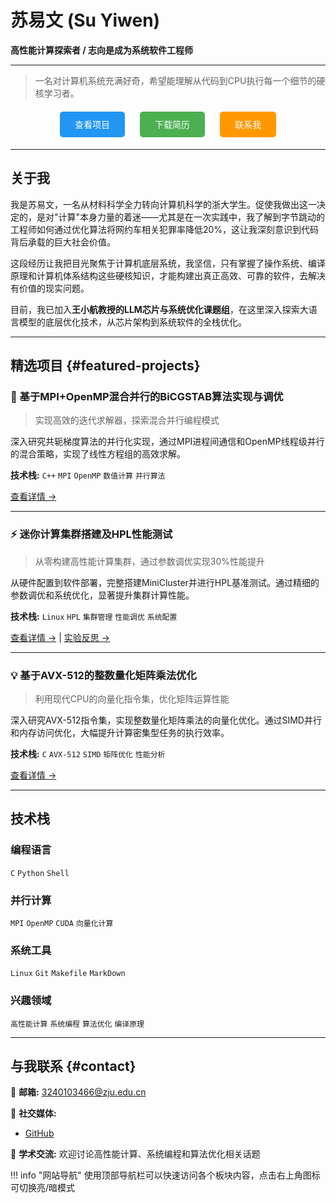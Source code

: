 # 苏易文 (Su Yiwen)

**高性能计算探索者 / 志向是成为系统软件工程师**

---

> 一名对计算机系统充满好奇，希望能理解从代码到CPU执行每一个细节的硬核学习者。

<div style="text-align: center; margin: 30px 0;">
  <a href="#featured-projects" style="background: #2196F3; color: white; padding: 12px 24px; text-decoration: none; border-radius: 5px; margin: 0 10px;">查看项目</a>
  <a href="assets/resume.pdf" style="background: #4CAF50; color: white; padding: 12px 24px; text-decoration: none; border-radius: 5px; margin: 0 10px;">下载简历</a>
  <a href="#contact" style="background: #FF9800; color: white; padding: 12px 24px; text-decoration: none; border-radius: 5px; margin: 0 10px;">联系我</a>
</div>

---

## 关于我

我是苏易文，一名从材料科学全力转向计算机科学的浙大学生。促使我做出这一决定的，是对"计算"本身力量的着迷——尤其是在一次实践中，我了解到字节跳动的工程师如何通过优化算法将网约车相关犯罪率降低20%，这让我深刻意识到代码背后承载的巨大社会价值。

这段经历让我把目光聚焦于计算机底层系统，我坚信，只有掌握了操作系统、编译原理和计算机体系结构这些硬核知识，才能构建出真正高效、可靠的软件，去解决有价值的现实问题。

目前，我已加入**王小航教授的LLM芯片与系统优化课题组**，在这里深入探索大语言模型的底层优化技术，从芯片架构到系统软件的全栈优化。

---

## 精选项目 {#featured-projects}

### 🚀 基于MPI+OpenMP混合并行的BiCGSTAB算法实现与调优
> 实现高效的迭代求解器，探索混合并行编程模式

深入研究共轭梯度算法的并行化实现，通过MPI进程间通信和OpenMP线程级并行的混合策略，实现了线性方程组的高效求解。

**技术栈:** `C++` `MPI` `OpenMP` `数值计算` `并行算法`

[查看详情 →](02-HPC/基于MPI+OpenMP混合并行的BiCGSTAB算法实现与调优/README.md)

---

### ⚡ 迷你计算集群搭建及HPL性能测试
> 从零构建高性能计算集群，通过参数调优实现30%性能提升

从硬件配置到软件部署，完整搭建MiniCluster并进行HPL基准测试。通过精细的参数调优和系统优化，显著提升集群计算性能。

**技术栈:** `Linux` `HPL` `集群管理` `性能调优` `系统配置`

[查看详情 →](02-HPC/迷你计算集群搭建及HPL性能测试/迷你计算集群搭建及HPL性能测试.md) | [实验反思 →](02-HPC/迷你计算集群搭建及HPL性能测试/reflection.md)

---

### 💡 基于AVX-512的整数量化矩阵乘法优化
> 利用现代CPU的向量化指令集，优化矩阵运算性能

深入研究AVX-512指令集，实现整数量化矩阵乘法的向量化优化。通过SIMD并行和内存访问优化，大幅提升计算密集型任务的执行效率。

**技术栈:** `C` `AVX-512` `SIMD` `矩阵优化` `性能分析`

[查看详情 →](02-HPC/基于AVX-512的整数量化矩阵乘法优化/基于AVX-512的整数量化矩阵乘法优化.md)

---

## 技术栈

### 编程语言
 `C` `Python`  `Shell`

### 并行计算
`MPI` `OpenMP` `CUDA` `向量化计算`

### 系统工具
`Linux` `Git`  `Makefile` `MarkDown`

### 兴趣领域
`高性能计算` `系统编程` `算法优化` `编译原理`

---

## 与我联系 {#contact}

📧 **邮箱:** [3240103466@zju.edu.cn](mailto:3240103466@zju.edu.cn)

🔗 **社交媒体:**
- [GitHub](https://github.com/wys917) 


💬 **学术交流:** 欢迎讨论高性能计算、系统编程和算法优化相关话题

!!! info "网站导航"
    使用顶部导航栏可以快速访问各个板块内容，点击右上角图标可切换亮/暗模式
